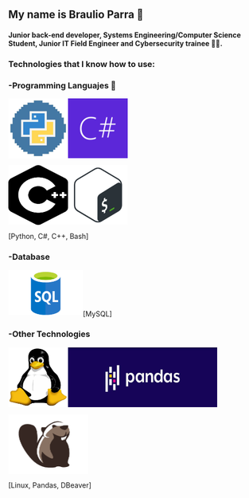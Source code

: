 ## My name is Braulio Parra 👋
#### Junior back-end developer, Systems Engineering/Computer Science Student, Junior IT Field Engineer and Cybersecurity trainee 👨‍💻.



### Technologies that I know how to use: 
### -Programming Languajes 👾
<p><img src='pythonlog.jpg' width='120' height='120' align='left'> </p>
<p><img src='csharp.jpg' width='120' height='120' align='center'> </p>
<p><img src='cpp.png' width='120' height='120' align='left'> </p>
<p><img src='bash.png' width='120' height='120' align='center'> </p>

<p>   [Python, C#, C++, Bash]</p>





### -Database
<p><img src='sql-logo.png' width='150' height='90' align='left'> <br></p>
<p> <br></p>
<p> <br>   [MySQL] </p>



### -Other Technologies
<p><img src='Linux_logo.jpg' width='120' height='120' align='left'></p>
<p><img src='pandas.jpg' width='300' height='120' align='center'></p>
<p><img src='dbeaver.png' width='160' height='120' align='center'></p>
<p>  [Linux, Pandas, DBeaver]</p>

<!---
BR-111/BR-111 is a ✨ special ✨ repository because its `README.md` (this file) appears on your GitHub profile.
You can click the Preview link to take a look at your changes.
--->
